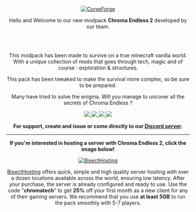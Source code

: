 <p align="center">
  <a target="_blank" href="https://www.curseforge.com/minecraft/modpacks/chroma-endless">
    <img border="0" alt="CurseForge" src="https://imgur.com/TNq53XD.jpg">
  </a>
</p>

<p align="center">
Hello and Welcome to our new modpack <strong>Chroma Endless 2</strong> developed by our team.<br><br>
</p>

 

<p align="center">This modpack has been made to survive on a true minecraft vanilla world. With a unique collection of mods that goes through tech, magic and of course : exploration & structures.</p>


<p align="center">This pack has been tweaked to make the survival more complex, so be sure to be prepared.</p>


<p align="center">Many have tried to solve the enigma. Will you manage to uncover all the secrets of Chroma Endless ?</p>


<p align="center">
  <a target="_blank" href="https://chromatech.fr/">
    <img src="https://img.shields.io/badge/Website-Chromatech.fr-1b1b1b?style=for-the-badge">
  </a>

  <a target="_blank" href="https://discord.gg/cVEMguY">
    <img src="https://img.shields.io/discord/370244934483312640?color=1b1b1b&label=Discord&logo=Discord&style=for-the-badge">
  </a>

  <a target="_blank" href="https://youtube.com/user/gogo08190">
    <img src="https://img.shields.io/youtube/channel/subscribers/UChUu8YrCDvPNfNn4Dcdorsg?label=Youtube&style=for-the-badge">
  </a>

  <a target="_blank" href="https://twitch.tv/gogo08190">
    <img src="https://img.shields.io/twitch/status/gogo08190?style=for-the-badge">
  </a>
</p>

<p align="center">
  <strong>For support, create and issue or come directly to our <a href="https://discord.gg/cVEMguY">Discord server</a>.</strong>
</p>

------------------------------

<p align="center">
  <strong>If you're interested in hosting a server with <strong>Chroma Endless 2</strong>, click the image below!</strong>
</p>

<p align="center">
  <a target="_blank" href="https://bisecthosting.com/chromatech">
    <img border="0" alt="BisectHosting" src="https://imgur.com/Fma0axg.jpg">
  </a>
</p>                                                                                                                                             

<p align="center">
<a target="_blank" href="https://bisecthosting.com/chromatech">BisectHosting</a> offers quick, simple and high quality server hosting with over a dozen locations available across the world, ensuring low latency. After your purchase, the server is already configured and ready to use.
Use the code "<strong>chromatech</strong>" to get <strong>25%</strong> off your first month as a new client for any of their gaming servers.
We recommend that you use <strong>at least 5GB</strong> to run the pack smoothly with 5-7 players.
</p>
